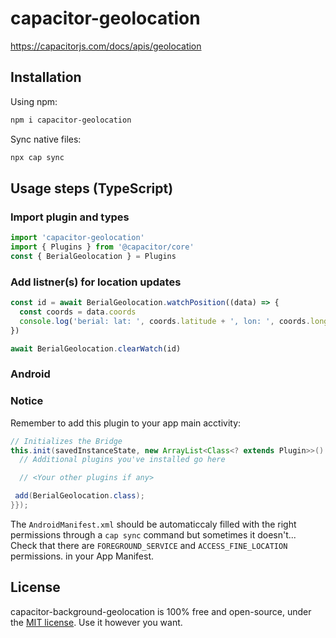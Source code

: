 # capacitor-geolocation

https://capacitorjs.com/docs/apis/geolocation

## Installation

Using npm:

```bash
npm i capacitor-geolocation
```

Sync native files:

```bash
npx cap sync
```

## Usage steps (TypeScript)

### Import plugin and types

```ts
import 'capacitor-geolocation'
import { Plugins } from '@capacitor/core'
const { BerialGeolocation } = Plugins
```

### Add listner(s) for location updates

```ts
const id = await BerialGeolocation.watchPosition((data) => {
  const coords = data.coords
  console.log('berial: lat: ', coords.latitude + ', lon: ', coords.longitude)
})

await BerialGeolocation.clearWatch(id)
```

### Android

### Notice

Remember to add this plugin to your app main acctivity:

```java
// Initializes the Bridge
this.init(savedInstanceState, new ArrayList<Class<? extends Plugin>>() {{
  // Additional plugins you've installed go here

  // <Your other plugins if any>

 add(BerialGeolocation.class);
}});
```

The `AndroidManifest.xml` should be automaticcaly filled with the right permissions through a `cap sync` command but sometimes it doesn't...<br/>
Check that there are `FOREGROUND_SERVICE` and `ACCESS_FINE_LOCATION` permissions. in your App Manifest.

## License

capacitor-background-geolocation is 100% free and open-source, under the [MIT license](LICENSE). Use it however you want.
